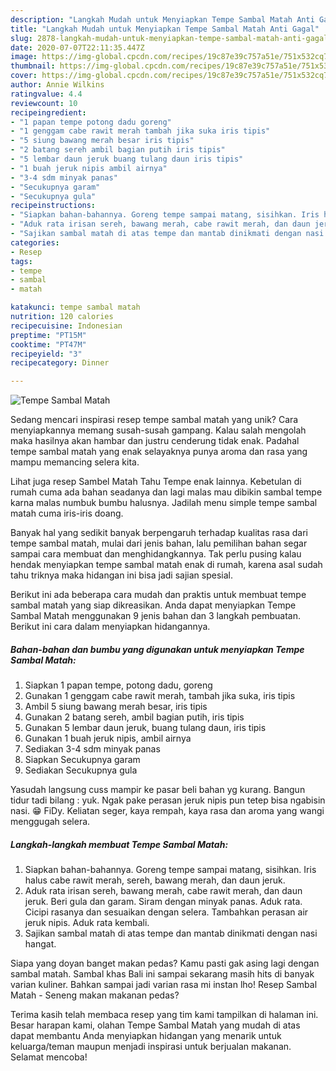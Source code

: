 ```yaml
---
description: "Langkah Mudah untuk Menyiapkan Tempe Sambal Matah Anti Gagal"
title: "Langkah Mudah untuk Menyiapkan Tempe Sambal Matah Anti Gagal"
slug: 2878-langkah-mudah-untuk-menyiapkan-tempe-sambal-matah-anti-gagal
date: 2020-07-07T22:11:35.447Z
image: https://img-global.cpcdn.com/recipes/19c87e39c757a51e/751x532cq70/tempe-sambal-matah-foto-resep-utama.jpg
thumbnail: https://img-global.cpcdn.com/recipes/19c87e39c757a51e/751x532cq70/tempe-sambal-matah-foto-resep-utama.jpg
cover: https://img-global.cpcdn.com/recipes/19c87e39c757a51e/751x532cq70/tempe-sambal-matah-foto-resep-utama.jpg
author: Annie Wilkins
ratingvalue: 4.4
reviewcount: 10
recipeingredient:
- "1 papan tempe potong dadu goreng"
- "1 genggam cabe rawit merah tambah jika suka iris tipis"
- "5 siung bawang merah besar iris tipis"
- "2 batang sereh ambil bagian putih iris tipis"
- "5 lembar daun jeruk buang tulang daun iris tipis"
- "1 buah jeruk nipis ambil airnya"
- "3-4 sdm minyak panas"
- "Secukupnya garam"
- "Secukupnya gula"
recipeinstructions:
- "Siapkan bahan-bahannya. Goreng tempe sampai matang, sisihkan. Iris halus cabe rawit merah, sereh, bawang merah, dan daun jeruk."
- "Aduk rata irisan sereh, bawang merah, cabe rawit merah, dan daun jeruk. Beri gula dan garam. Siram dengan minyak panas. Aduk rata. Cicipi rasanya dan sesuaikan dengan selera. Tambahkan perasan air jeruk nipis. Aduk rata kembali."
- "Sajikan sambal matah di atas tempe dan mantab dinikmati dengan nasi hangat."
categories:
- Resep
tags:
- tempe
- sambal
- matah

katakunci: tempe sambal matah 
nutrition: 120 calories
recipecuisine: Indonesian
preptime: "PT15M"
cooktime: "PT47M"
recipeyield: "3"
recipecategory: Dinner

---
```



![Tempe Sambal Matah](https://img-global.cpcdn.com/recipes/19c87e39c757a51e/751x532cq70/tempe-sambal-matah-foto-resep-utama.jpg)

Sedang mencari inspirasi resep tempe sambal matah yang unik? Cara menyiapkannya memang susah-susah gampang. Kalau salah mengolah maka hasilnya akan hambar dan justru cenderung tidak enak. Padahal tempe sambal matah yang enak selayaknya punya aroma dan rasa yang mampu memancing selera kita.

Lihat juga resep Sambel Matah Tahu Tempe enak lainnya. Kebetulan di rumah cuma ada bahan seadanya dan lagi malas mau dibikin sambal tempe karna malas numbuk bumbu halusnya. Jadilah menu simple tempe sambal matah cuma iris-iris doang.

Banyak hal yang sedikit banyak berpengaruh terhadap kualitas rasa dari tempe sambal matah, mulai dari jenis bahan, lalu pemilihan bahan segar sampai cara membuat dan menghidangkannya. Tak perlu pusing kalau hendak menyiapkan tempe sambal matah enak di rumah, karena asal sudah tahu triknya maka hidangan ini bisa jadi sajian spesial.


Berikut ini ada beberapa cara mudah dan praktis untuk membuat tempe sambal matah yang siap dikreasikan. Anda dapat menyiapkan Tempe Sambal Matah menggunakan 9 jenis bahan dan 3 langkah pembuatan. Berikut ini cara dalam menyiapkan hidangannya.

<!--inarticleads1-->

##### Bahan-bahan dan bumbu yang digunakan untuk menyiapkan Tempe Sambal Matah:

1. Siapkan 1 papan tempe, potong dadu, goreng
1. Gunakan 1 genggam cabe rawit merah, tambah jika suka, iris tipis
1. Ambil 5 siung bawang merah besar, iris tipis
1. Gunakan 2 batang sereh, ambil bagian putih, iris tipis
1. Gunakan 5 lembar daun jeruk, buang tulang daun, iris tipis
1. Gunakan 1 buah jeruk nipis, ambil airnya
1. Sediakan 3-4 sdm minyak panas
1. Siapkan Secukupnya garam
1. Sediakan Secukupnya gula


Yasudah langsung cuss mampir ke pasar beli bahan yg kurang. Bangun tidur tadi bilang : yuk. Ngak pake perasan jeruk nipis pun tetep bisa ngabisin nasi. 😁 FiDy. Keliatan seger, kaya rempah, kaya rasa dan aroma yang wangi menggugah selera. 

<!--inarticleads2-->

##### Langkah-langkah membuat Tempe Sambal Matah:

1. Siapkan bahan-bahannya. Goreng tempe sampai matang, sisihkan. Iris halus cabe rawit merah, sereh, bawang merah, dan daun jeruk.
1. Aduk rata irisan sereh, bawang merah, cabe rawit merah, dan daun jeruk. Beri gula dan garam. Siram dengan minyak panas. Aduk rata. Cicipi rasanya dan sesuaikan dengan selera. Tambahkan perasan air jeruk nipis. Aduk rata kembali.
1. Sajikan sambal matah di atas tempe dan mantab dinikmati dengan nasi hangat.


Siapa yang doyan banget makan pedas? Kamu pasti gak asing lagi dengan sambal matah. Sambal khas Bali ini sampai sekarang masih hits di banyak varian kuliner. Bahkan sampai jadi varian rasa mi instan lho! Resep Sambal Matah - Seneng makan makanan pedas? 

Terima kasih telah membaca resep yang tim kami tampilkan di halaman ini. Besar harapan kami, olahan Tempe Sambal Matah yang mudah di atas dapat membantu Anda menyiapkan hidangan yang menarik untuk keluarga/teman maupun menjadi inspirasi untuk berjualan makanan. Selamat mencoba!
